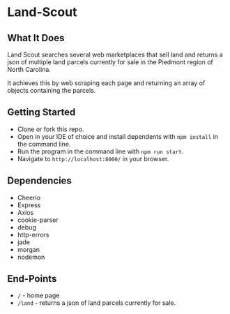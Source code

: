 # Land-Scout
## What It Does
Land Scout searches several web marketplaces that sell land and returns a json of multiple land parcels currently for sale in the Piedmont region of North Carolina.

It achieves this by web scraping each page and returning an array of objects containing the parcels.

## Getting Started
* Clone or fork this repo.
* Open in your IDE of choice and install dependents with `npm install` in the command line.
* Run the program in the command line with `npm run start`.
* Navigate to `http://localhost:8000/` in your browser.

## Dependencies
* Cheerio
* Express
* Axios 
* cookie-parser
* debug
* http-errors
* jade
* morgan
* nodemon

## End-Points
* `/` - home page
* `/land` - returns a json of land parcels currently for sale.
